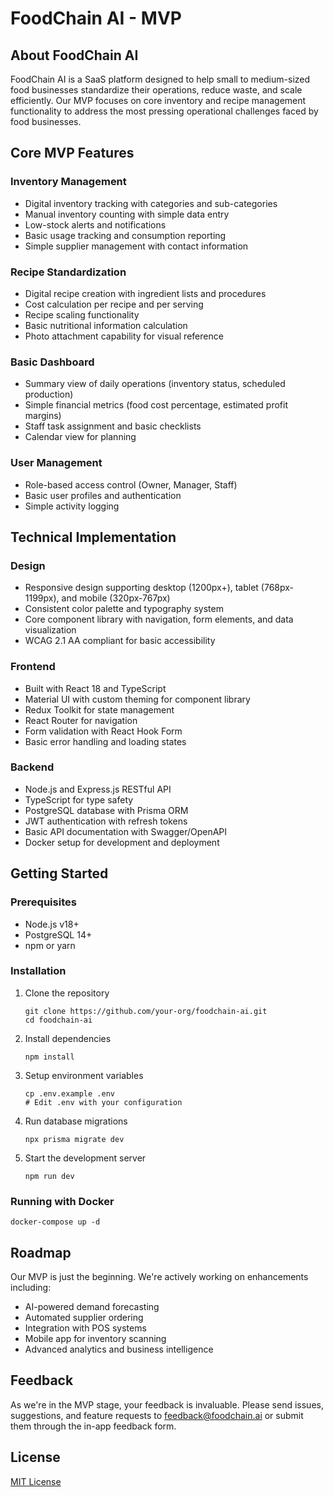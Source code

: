 # FoodChain AI - MVP

## About FoodChain AI

FoodChain AI is a SaaS platform designed to help small to medium-sized food businesses standardize their operations, reduce waste, and scale efficiently. Our MVP focuses on core inventory and recipe management functionality to address the most pressing operational challenges faced by food businesses.

## Core MVP Features

### Inventory Management
- Digital inventory tracking with categories and sub-categories
- Manual inventory counting with simple data entry
- Low-stock alerts and notifications
- Basic usage tracking and consumption reporting
- Simple supplier management with contact information

### Recipe Standardization
- Digital recipe creation with ingredient lists and procedures
- Cost calculation per recipe and per serving
- Recipe scaling functionality
- Basic nutritional information calculation
- Photo attachment capability for visual reference

### Basic Dashboard
- Summary view of daily operations (inventory status, scheduled production)
- Simple financial metrics (food cost percentage, estimated profit margins)
- Staff task assignment and basic checklists
- Calendar view for planning

### User Management
- Role-based access control (Owner, Manager, Staff)
- Basic user profiles and authentication
- Simple activity logging

## Technical Implementation

### Design
- Responsive design supporting desktop (1200px+), tablet (768px-1199px), and mobile (320px-767px) 
- Consistent color palette and typography system
- Core component library with navigation, form elements, and data visualization
- WCAG 2.1 AA compliant for basic accessibility

### Frontend
- Built with React 18 and TypeScript
- Material UI with custom theming for component library
- Redux Toolkit for state management
- React Router for navigation
- Form validation with React Hook Form
- Basic error handling and loading states

### Backend
- Node.js and Express.js RESTful API
- TypeScript for type safety
- PostgreSQL database with Prisma ORM
- JWT authentication with refresh tokens
- Basic API documentation with Swagger/OpenAPI
- Docker setup for development and deployment

## Getting Started

### Prerequisites
- Node.js v18+
- PostgreSQL 14+
- npm or yarn

### Installation

1. Clone the repository
   ```
   git clone https://github.com/your-org/foodchain-ai.git
   cd foodchain-ai
   ```

2. Install dependencies
   ```
   npm install
   ```

3. Setup environment variables
   ```
   cp .env.example .env
   # Edit .env with your configuration
   ```

4. Run database migrations
   ```
   npx prisma migrate dev
   ```

5. Start the development server
   ```
   npm run dev
   ```

### Running with Docker
```
docker-compose up -d
```

## Roadmap

Our MVP is just the beginning. We're actively working on enhancements including:

- AI-powered demand forecasting
- Automated supplier ordering
- Integration with POS systems
- Mobile app for inventory scanning
- Advanced analytics and business intelligence

## Feedback

As we're in the MVP stage, your feedback is invaluable. Please send issues, suggestions, and feature requests to feedback@foodchain.ai or submit them through the in-app feedback form.

## License

[MIT License](LICENSE)

